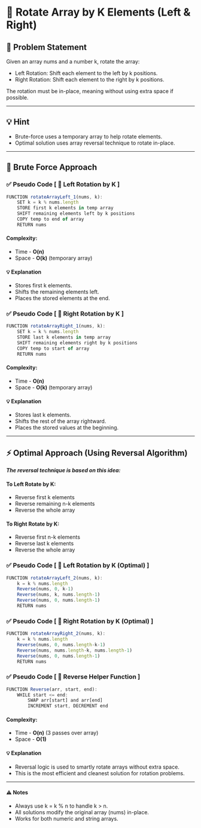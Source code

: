 # 🔄 Rotate Array by K Elements (Left & Right)

## 🧩 Problem Statement
Given an array nums and a number k, rotate the array:
- Left Rotation: Shift each element to the left by k positions.
- Right Rotation: Shift each element to the right by k positions.

The rotation must be in-place, meaning without using extra space if possible.

---

## 💡 Hint
- Brute-force uses a temporary array to help rotate elements.
- Optimal solution uses array reversal technique to rotate in-place.

---

## 🐢 Brute Force Approach

### ✅ Pseudo Code [ 🔁 Left Rotation by K ]
```js
FUNCTION rotateArrayLeft_1(nums, k):
    SET k = k % nums.length
    STORE first k elements in temp array
    SHIFT remaining elements left by k positions
    COPY temp to end of array
    RETURN nums
```
#### Complexity:
- Time - **O(n)**
- Space - **O(k)** (temporary array)
#### 💡 Explanation
- Stores first k elements.
- Shifts the remaining elements left.
- Places the stored elements at the end.

### ✅ Pseudo Code [ 🔁 Right Rotation by K ]
```js
FUNCTION rotateArrayRight_1(nums, k):
    SET k = k % nums.length
    STORE last k elements in temp array
    SHIFT remaining elements right by k positions
    COPY temp to start of array
    RETURN nums
```
#### Complexity:
- Time - **O(n)**
- Space - **O(k)** (temporary array)
#### 💡 Explanation
- Stores last k elements.
- Shifts the rest of the array rightward.
- Places the stored values at the beginning.

---

## ⚡ Optimal Approach (Using Reversal Algorithm)
***The reversal technique is based on this idea:***
#### To Left Rotate by K:
- Reverse first k elements
- Reverse remaining n-k elements
- Reverse the whole array
#### To Right Rotate by K:
- Reverse first n-k elements
- Reverse last k elements
- Reverse the whole array

### ✅ Pseudo Code [ 🔁 Left Rotation by K (Optimal) ]
```js
FUNCTION rotateArrayLeft_2(nums, k):
    k = k % nums.length
    Reverse(nums, 0, k-1)
    Reverse(nums, k, nums.length-1)
    Reverse(nums, 0, nums.length-1)
    RETURN nums
```
### ✅ Pseudo Code [ 🔁 Right Rotation by K (Optimal) ]
```js
FUNCTION rotateArrayRight_2(nums, k):
    k = k % nums.length
    Reverse(nums, 0, nums.length-k-1)
    Reverse(nums, nums.length-k, nums.length-1)
    Reverse(nums, 0, nums.length-1)
    RETURN nums
```
### ✅ Pseudo Code [ 🔁 Reverse Helper Function ]
```js
FUNCTION Reverse(arr, start, end):
    WHILE start <= end:
        SWAP arr[start] and arr[end]
        INCREMENT start, DECREMENT end
```
#### Complexity:
- Time - **O(n)** (3 passes over array)
- Space - **O(1)**
#### 💡 Explanation
- Reversal logic is used to smartly rotate arrays without extra space.
- This is the most efficient and cleanest solution for rotation problems.

---

#### ⚠️ Notes
- Always use k = k % n to handle k > n.
- All solutions modify the original array (nums) in-place.
- Works for both numeric and string arrays.